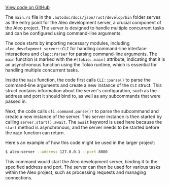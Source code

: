 [View code on GitHub](https://github.com/AleoHQ/aleo/.autodoc/docs/json/rust/develop/bin)

The `main.rs` file in the `.autodoc/docs/json/rust/develop/bin` folder serves as the entry point for the Aleo development server, a crucial component of the Aleo project. The server is designed to handle multiple concurrent tasks and can be configured using command-line arguments.

The code starts by importing necessary modules, including `aleo_development_server::CLI` for handling command-line interface interactions and `clap::Parser` for parsing command-line arguments. The `main` function is marked with the `#[tokio::main]` attribute, indicating that it is an asynchronous function using the Tokio runtime, which is essential for handling multiple concurrent tasks.

Inside the `main` function, the code first calls `CLI::parse()` to parse the command-line arguments and create a new instance of the `CLI` struct. This struct contains information about the server's configuration, such as the address and port it should bind to, as well as any subcommands that were passed in.

Next, the code calls `cli.command.parse()?` to parse the subcommand and create a new instance of the server. This server instance is then started by calling `server.start().await`. The `await` keyword is used here because the `start` method is asynchronous, and the server needs to be started before the `main` function can return.

Here's an example of how this code might be used in the larger project:

```bash
$ aleo-server --address 127.0.0.1 --port 8080
```

This command would start the Aleo development server, binding it to the specified address and port. The server can then be used for various tasks within the Aleo project, such as processing requests and managing connections.
